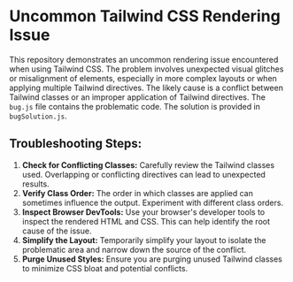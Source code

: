 # Uncommon Tailwind CSS Rendering Issue

This repository demonstrates an uncommon rendering issue encountered when using Tailwind CSS.  The problem involves unexpected visual glitches or misalignment of elements, especially in more complex layouts or when applying multiple Tailwind directives.  The likely cause is a conflict between Tailwind classes or an improper application of Tailwind directives. The `bug.js` file contains the problematic code. The solution is provided in `bugSolution.js`.

## Troubleshooting Steps:

1. **Check for Conflicting Classes:** Carefully review the Tailwind classes used.  Overlapping or conflicting directives can lead to unexpected results.
2. **Verify Class Order:** The order in which classes are applied can sometimes influence the output. Experiment with different class orders.
3. **Inspect Browser DevTools:** Use your browser's developer tools to inspect the rendered HTML and CSS. This can help identify the root cause of the issue.
4. **Simplify the Layout:** Temporarily simplify your layout to isolate the problematic area and narrow down the source of the conflict.
5. **Purge Unused Styles:** Ensure you are purging unused Tailwind classes to minimize CSS bloat and potential conflicts.